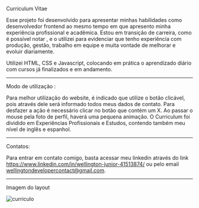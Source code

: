 Curriculum Vitae

Esse projeto foi desenvolvido para apresentar minhas habilidades como desenvolvedor frontend ao mesmo tempo em que apresento minha experiência profissional e acadêmica. 
Estou em transição de carreira, como é possível notar , e o utilizei para evidenciar que tenho experiência com produção, gestão, trabalho em equipe e muita vontade de melhorar e evoluir diariamente.  

Utilizei  HTML, CSS e Javascript, colocando em prática o aprendizado diário com cursos já finalizados e em andamento. 


___________________________________________________________________

Modo de utilização :


  Para melhor utilização do website, é indicado que utilize o botão clicável, pois através dele será informado todos meus dados de contato. Para desfazer a ação é necessário clicar no botão que contém um X. 
  Ao passar o mouse pela foto de perfil, haverá uma pequena animação. 
 O Curriculum foi dividido em Experiências Profissionais e Estudos, contendo também meu nível de inglês e espanhol. 

___________________________________________________________________


Contatos: 


Para entrar em contato comigo, basta acessar meu linkedin através do link 
https://www.linkedin.com/in/wellington-junior-41513874/  ou pelo email 
wellingtondevelopercontact@gmail.com.


______________________________

Imagem do layout

![curriculo](https://github.com/Wellington2708/curriculo/assets/110790543/bd870bcd-f9cf-42fd-a93c-81c5a7191ac3)


